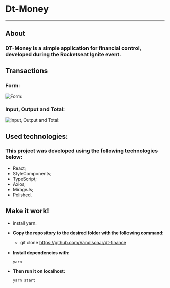 # Dt-Money
---
## About
### DT-Money is a simple application for financial control, developed during the Rocketseat Ignite event.

## Transactions
### Form:
![Form:](https://i.imgur.com/zkSgaFx.png)

### Input, Output and Total:
![Input, Output and Total:](https://i.imgur.com/0CLLQ2d.png)

## Used technologies:
### This project was developed using the following technologies below:
- React;
- StyleComponents;
- TypeScript;
- Axios;
- MirageJs;
- Polished.

## Make it work!
- install yarn.
- **Copy the repository to the desired folder with the following command:**
  - git clone https://github.com/VandisonJr/dt-finance

- **Install dependencies with:**
  ```
  yarn
  ```


- **Then run it on localhost:**
  
  ```
  yarn start
  ```

